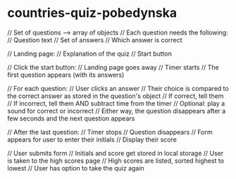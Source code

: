 # countries-quiz-pobedynska

// Set of questions --> array of objects
// Each question needs the following:
// Question text
// Set of answers
// Which answer is correct

// Landing page:
// Explanation of the quiz
// Start button

// Click the start button:
// Landing page goes away
// Timer starts
// The first question appears (with its answers)

// For each question:
// User clicks an answer
// Their choice is compared to the correct answer as stored in the question's object
// If correct, tell them
// If incorrect, tell them AND subtract time from the timer
// Optional: play a sound for correct or incorrect
// Either way, the question disappears after a few seconds and the next question appears

// After the last question:
// Timer stops
// Question disappears
// Form appears for user to enter their initials
// Display their score

// User submits form
// Initials and score get stored in local storage
// User is taken to the high scores page
// High scores are listed, sorted highest to lowest
// User has option to take the quiz again

